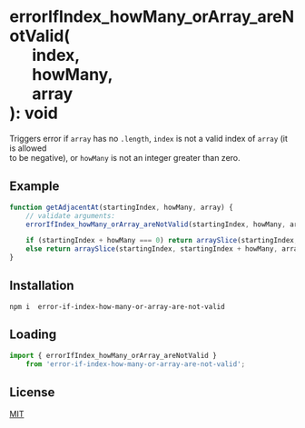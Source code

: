 # errorIfIndex_howMany_orArray_areNotValid(<br>&nbsp;&nbsp;&nbsp;&nbsp;&nbsp;&nbsp;index,<br>&nbsp;&nbsp;&nbsp;&nbsp;&nbsp;&nbsp;howMany,<br>&nbsp;&nbsp;&nbsp;&nbsp;&nbsp;&nbsp;array<br>): void

Triggers error if `array` has no `.length`, `index` is not a valid index of `array` (it is allowed  
to be negative), or `howMany` is not an integer greater than zero.  

## Example
```js
function getAdjacentAt(startingIndex, howMany, array) {
    // validate arguments:
    errorIfIndex_howMany_orArray_areNotValid(startingIndex, howMany, array);

    if (startingIndex + howMany === 0) return arraySlice(startingIndex, array.length, array);
    else return arraySlice(startingIndex, startingIndex + howMany, array);
}
```

## Installation
`npm i  error-if-index-how-many-or-array-are-not-valid`

## Loading
```js
import { errorIfIndex_howMany_orArray_areNotValid } 
	from 'error-if-index-how-many-or-array-are-not-valid';
```

## License
[MIT](https://choosealicense.com/licenses/mit/)
